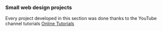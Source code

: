 ### Small web design projects
Every project developed in this section was done thanks to the YouTube channel tutorials
[Online Tutorials](https://www.youtube.com/channel/UCbwXnUipZsLfUckBPsC7Jog)
